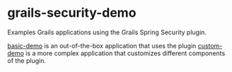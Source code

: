 # grails-security-demo
Examples Grails applications using the Grails Spring Security plugin.

[basic-demo](basic-demo) is an out-of-the-box application that uses the plugin
[custom-demo](custom-demo) is a more complex application that customizes different components of the plugin.
